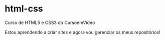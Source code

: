 # html-css
 Curso de HTML5 e CSS3 do CursoemVideo

Estou aprendendo a criar sites e agora vou gerenciar os meus repositórios!

